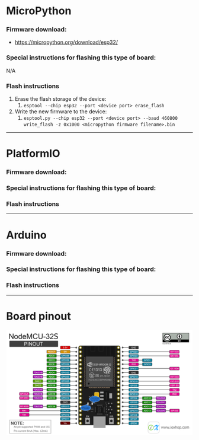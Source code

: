 # MicroPython

### Firmware download:
- https://micropython.org/download/esp32/

### Special instructions for flashing this type of board:
N/A

### Flash instructions
1) Erase the flash storage of the device:
   1) `esptool --chip esp32 --port <device port> erase_flash`
2) Write the new firmware to the device:
   1) `esptool.py --chip esp32 --port <device port> --baud 460800 write_flash -z 0x1000 <micropython firmware filename>.bin`

---

# PlatformIO

### Firmware download:

### Special instructions for flashing this type of board:


### Flash instructions

---

# Arduino

### Firmware download:

### Special instructions for flashing this type of board:

### Flash instructions

---

# Board pinout
![](images/nodemcu-32s_pinout.webp)
